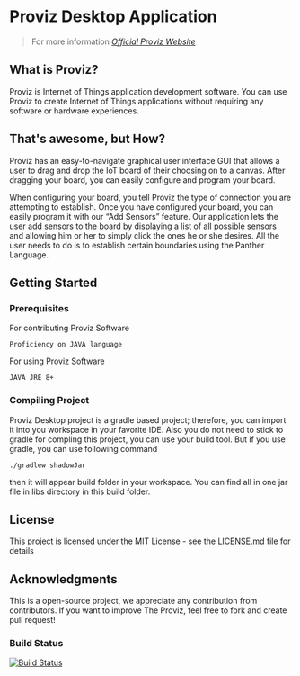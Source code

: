 # Proviz Desktop Application
> For more information *[Official Proviz Website](https://www.proviz-project.net "Official Proviz Website")*

## What is Proviz?
Proviz is Internet of Things application development software. You can use Proviz to create Internet of Things applications without requiring any software or hardware experiences.

## That's awesome, but How?
Proviz has an easy-to-navigate graphical user interface GUI that allows a user to drag and drop the IoT board of their choosing on to a canvas. After dragging your board, you can easily configure and program your board.

When configuring your board, you tell Proviz the type of connection you are attempting to establish. Once you have configured your board, you can easily program it with our “Add Sensors” feature. Our application lets the user add sensors to the board by displaying a list of all possible sensors and allowing him or her to simply click the ones he or she desires. All the user needs to do is to establish certain boundaries using the Panther Language.

## Getting Started
### Prerequisites
For contributing Proviz Software
```
Proficiency on JAVA language
```

For using Proviz Software
```
JAVA JRE 8+
```

### Compiling Project
Proviz Desktop project is a gradle based project; therefore, you can import it into you workspace in your favorite IDE.
Also you do not need to stick to gradle for compling this project, you can use your build tool.
But if you use gradle, you can use following command
```
./gradlew shadowJar
```
then it will appear build folder in your workspace. You can find all in one jar file in libs directory in this build folder.

## License

This project is licensed under the MIT License - see the [LICENSE.md](LICENSE.md) file for details

## Acknowledgments
This is a open-source project, we appreciate any contribution from contributors. If you want to improve The Proviz, feel free to fork and create pull request!

### Build Status
[![Build Status](https://travis-ci.org/cslfiu/Proviz-Desktop.svg?branch=master)](https://travis-ci.org/cslfiu/Proviz-Desktop)



